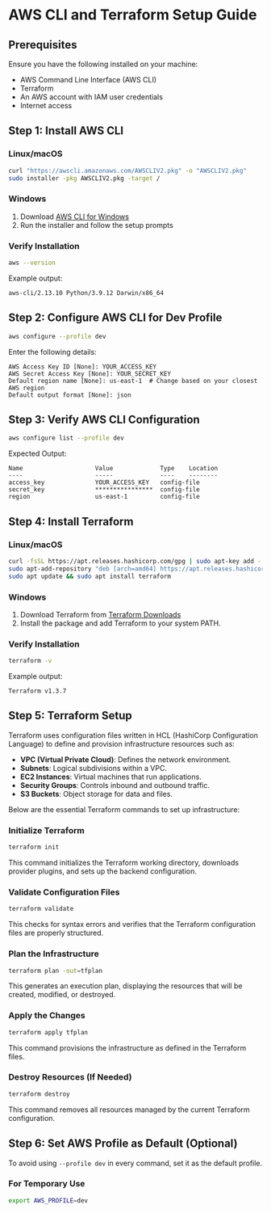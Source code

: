 # AWS CLI and Terraform Setup Guide

## Prerequisites
Ensure you have the following installed on your machine:
- AWS Command Line Interface (AWS CLI)
- Terraform
- An AWS account with IAM user credentials
- Internet access

## Step 1: Install AWS CLI
### **Linux/macOS**
```sh
curl "https://awscli.amazonaws.com/AWSCLIV2.pkg" -o "AWSCLIV2.pkg"
sudo installer -pkg AWSCLIV2.pkg -target /
```
### **Windows**
1. Download [AWS CLI for Windows](https://awscli.amazonaws.com/AWSCLIV2.msi)
2. Run the installer and follow the setup prompts

### **Verify Installation**
```sh
aws --version
```
Example output:
```
aws-cli/2.13.10 Python/3.9.12 Darwin/x86_64
```

## Step 2: Configure AWS CLI for Dev Profile
```sh
aws configure --profile dev
```
Enter the following details:
```
AWS Access Key ID [None]: YOUR_ACCESS_KEY
AWS Secret Access Key [None]: YOUR_SECRET_KEY
Default region name [None]: us-east-1  # Change based on your closest AWS region
Default output format [None]: json
```

## Step 3: Verify AWS CLI Configuration
```sh
aws configure list --profile dev
```
Expected Output:
```
Name                    Value             Type    Location
----                    -----             ----    --------
access_key              YOUR_ACCESS_KEY   config-file
secret_key              ****************  config-file
region                  us-east-1         config-file
```

## Step 4: Install Terraform
### **Linux/macOS**
```sh
curl -fsSL https://apt.releases.hashicorp.com/gpg | sudo apt-key add -
sudo apt-add-repository "deb [arch=amd64] https://apt.releases.hashicorp.com $(lsb_release -cs) main"
sudo apt update && sudo apt install terraform
```

### **Windows**
1. Download Terraform from [Terraform Downloads](https://developer.hashicorp.com/terraform/downloads)
2. Install the package and add Terraform to your system PATH.

### **Verify Installation**
```sh
terraform -v
```
Example output:
```
Terraform v1.3.7
```

## Step 5: Terraform Setup
Terraform uses configuration files written in HCL (HashiCorp Configuration Language) to define and provision infrastructure resources such as:
- **VPC (Virtual Private Cloud)**: Defines the network environment.
- **Subnets**: Logical subdivisions within a VPC.
- **EC2 Instances**: Virtual machines that run applications.
- **Security Groups**: Controls inbound and outbound traffic.
- **S3 Buckets**: Object storage for data and files.

Below are the essential Terraform commands to set up infrastructure:

### **Initialize Terraform**
```sh
terraform init
```
This command initializes the Terraform working directory, downloads provider plugins, and sets up the backend configuration.

### **Validate Configuration Files**
```sh
terraform validate
```
This checks for syntax errors and verifies that the Terraform configuration files are properly structured.

### **Plan the Infrastructure**
```sh
terraform plan -out=tfplan
```
This generates an execution plan, displaying the resources that will be created, modified, or destroyed.

### **Apply the Changes**
```sh
terraform apply tfplan
```
This command provisions the infrastructure as defined in the Terraform files.

### **Destroy Resources (If Needed)**
```sh
terraform destroy
```
This command removes all resources managed by the current Terraform configuration.

## Step 6: Set AWS Profile as Default (Optional)
To avoid using `--profile dev` in every command, set it as the default profile.

### **For Temporary Use**
```sh
export AWS_PROFILE=dev
```

